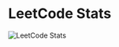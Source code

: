 # LeetCode Stats

![LeetCode Stats](https://leetcard.jacoblin.cool/LeetCode?theme=nord&font=Secular%20One&ext=activity)
